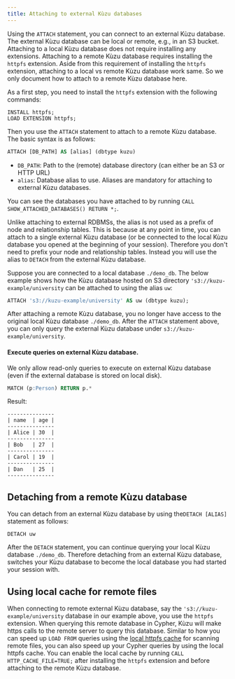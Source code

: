 ```yaml
---
title: Attaching to external Kùzu databases
---
```


Using the `ATTACH` statement, you can connect to an external Kùzu database. The external Kùzu database can be local or remote, e.g., 
in an S3 bucket. Attaching to a local Kùzu database does not require installing any extensions. Attaching to a remote
Kùzu database requires installing the `httpfs` extension. Aside from this requirement of installing the `httpfs` extension,
attaching to a local vs remote Kùzu database work same. So we only document how to attach to a remote Kùzu database here. 

As a first step, you need to install the `httpfs` extension with the following commands:

```
INSTALL httpfs;
LOAD EXTENSION httpfs;
```
Then you use the `ATTACH` statement to attach to a remote Kùzu database. The basic syntax is as follows:
```sql
ATTACH [DB_PATH] AS [alias] (dbtype kuzu)
```

- `DB_PATH`: Path to the (remote) database directory  (can either be an S3 or HTTP URL)
- `alias`: Database alias to use. Aliases are mandatory for attaching to external Kùzu databases.

You can see the databases you have attached to by running `CALL SHOW_ATTACHED_DATABASES() RETURN *;`. 

Unlike attaching to external RDBMSs, the alias is not used as a prefix of node and relationship tables. This is because at any point in time, 
you can attach to a single external Kùzu database (or be connected to the local Kùzu database you opened at the beginning of your session).
Therefore you don't need to prefix your node and relationship tables.
Instead you will use the alias to `DETACH` from the external Kùzu database. 

Suppose you are connected to a local database `./demo_db`. The below example shows how the Kùzu database hosted on S3 directory 
`'s3://kuzu-example/university` can be attached to using the alias `uw`:

```sql
ATTACH 's3://kuzu-example/university' AS uw (dbtype kuzu);
```
After attaching a remote Kùzu database, you no longer have access to the original local Kùzu database `./demo_db`. 
After the `ATTACH` statement above, you can only query the external Kùzu database under `s3://kuzu-example/university`.

#### Execute queries on external Kùzu database.
We only allow read-only queries to execute on external Kùzu database (even if the external database is stored on local disk).
```sql
MATCH (p:Person) RETURN p.*
```

Result:

```
---------------
| name  | age |
---------------
| Alice | 30  |
---------------
| Bob   | 27  |
---------------
| Carol | 19  |
---------------
| Dan   | 25  |
---------------
```

## Detaching from a remote Kùzu database
You can detach from an external Kùzu database by using the`DETACH [ALIAS]` statement as follows:

```
DETACH uw
```

After the `DETACH` statement, you can continue querying your local Kùzu database `./demo_db`. Therefore detaching
from an external Kùzu database, switches your Kùzu database to become the local database you had started your session with.

## Using local cache for remote files
When connecting to remote external Kùzu database, say the `'s3://kuzu-example/university`  database in our example above, 
you use the `httpfs` extension. When querying this remote database in Cypher, Kùzu will make https calls to the 
remote server to query this database. Similar to how you can speed up `LOAD FROM` queries using the [local httpfs cache](/extensions/httpfs#local-cache-for-remote-files) 
for scanning remote files, you can also speed up your Cypher queries by using the local httpfs cache.
You can enable the local cache by running `CALL HTTP_CACHE_FILE=TRUE;` after installing the `httpfs` extension and before attaching to the remote Kùzu database.

